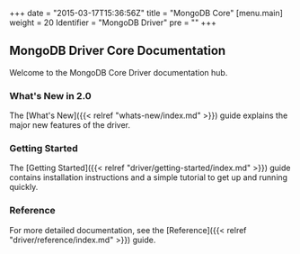 +++
date = "2015-03-17T15:36:56Z"
title = "MongoDB Core"
[menu.main]
  weight = 20
  Identifier = "MongoDB Driver"
  pre = "<i class='fa fa-arrows-h'></i>"
+++

## MongoDB Driver Core Documentation

Welcome to the MongoDB Core Driver documentation hub.


### What's New in 2.0

The [What's New]({{< relref "whats-new/index.md" >}}) guide explains the major new features of the driver. 

### Getting Started

The [Getting Started]({{< relref "driver/getting-started/index.md" >}}) guide contains installation instructions
and a simple tutorial to get up and running quickly.

### Reference

For more detailed documentation, see the [Reference]({{< relref "driver/reference/index.md" >}}) guide.

